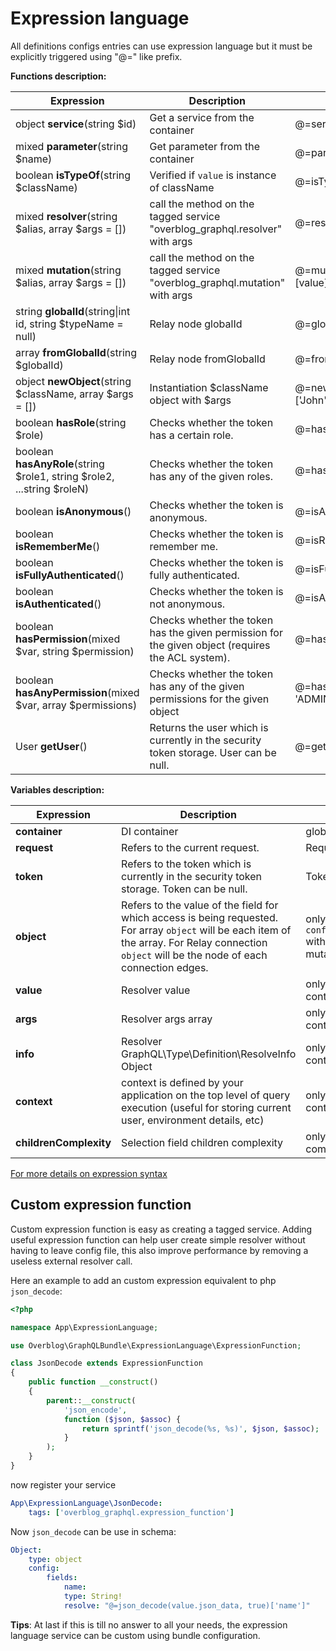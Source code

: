 Expression language
===================

All definitions configs entries can use expression language but it must be explicitly triggered using "@=" like prefix.

**Functions description:**

Expression | Description | Usage | Alias
---------- | ----------- | ----- | -----
object **service**(string $id) | Get a service from the container | @=service('my_service').customMethod() | serv
mixed **parameter**(string $name) | Get parameter from the container | @=parameter('kernel.debug') | param
boolean **isTypeOf**(string $className) | Verified if `value` is instance of className | @=isTypeOf('AppBundle\\User\\User') |
mixed **resolver**(string $alias, array $args = []) | call the method on the tagged service "overblog_graphql.resolver" with args | @=resolver('blog_by_id', [value['blogID']] | res
mixed **mutation**(string $alias, array $args = []) | call the method on the tagged service "overblog_graphql.mutation" with args | @=mutation('remove_post_from_community', [value]) | mut
string **globalId**(string\|int id, string $typeName = null) | Relay node globalId | @=globalId(15, 'User') |
array **fromGlobalId**(string $globalId) | Relay node fromGlobalId | @=fromGlobalId('QmxvZzox') |
object **newObject**(string $className, array $args = []) | Instantiation $className object with $args | @=newObject('AppBundle\\User\\User', ['John', 15]) |
boolean **hasRole**(string $role) | Checks whether the token has a certain role. | @=hasRole('ROLE_API') |
boolean **hasAnyRole**(string $role1, string $role2, ...string $roleN) | Checks whether the token has any of the given roles. | @=hasAnyRole('ROLE_API', 'ROLE_ADMIN') |
boolean **isAnonymous**() | Checks whether the token is anonymous. | @=isAnonymous() |
boolean **isRememberMe**() | Checks whether the token is remember me. | @=isRememberMe() |
boolean **isFullyAuthenticated**() | Checks whether the token is fully authenticated. | @=isFullyAuthenticated() |
boolean **isAuthenticated**() | Checks whether the token is not anonymous. | @=isAuthenticated() |
boolean **hasPermission**(mixed $var, string $permission) | Checks whether the token has the given permission for the given object (requires the ACL system). | @=hasPermission(object, 'OWNER') |
boolean **hasAnyPermission**(mixed $var, array $permissions) | Checks whether the token has any of the given permissions for the given object | @=hasAnyPermission(object, ['OWNER', 'ADMIN']) |
User **getUser**() | Returns the user which is currently in the security token storage. User can be null. | @=getUser() |


**Variables description:**

Expression | Description | Scope
---------- | ----------- | --------
**container** | DI container | global
**request** | Refers to the current request. | Request
**token** | Refers to the token which is currently in the security token storage. Token can be null. | Token
**object** | Refers to the value of the field for which access is being requested. For array `object` will be each item of the array. For Relay connection `object` will be the node of each connection edges. | only available for `config.fields.*.access` with query operation or mutation payload type.
**value** | Resolver value | only available in resolve context 
**args** | Resolver args array | only available in resolve context 
**info** | Resolver GraphQL\Type\Definition\ResolveInfo Object | only available in resolve context
**context** | context is defined by your application on the top level of query execution (useful for storing current user, environment details, etc) | only available in resolve context
**childrenComplexity** | Selection field children complexity | only available in complexity context

[For more details on expression syntax](http://symfony.com/doc/current/components/expression_language/syntax.html)

Custom expression function
--------------------------

Custom expression function is easy as creating a tagged service.
Adding useful expression function can help user create simple resolver without having to leave config file,
this also improve performance by removing a useless external resolver call.

Here an example to add an custom expression equivalent to php `json_decode`:

```php
<?php

namespace App\ExpressionLanguage;

use Overblog\GraphQLBundle\ExpressionLanguage\ExpressionFunction;

class JsonDecode extends ExpressionFunction
{
    public function __construct()
    {
        parent::__construct(
            'json_encode',
            function ($json, $assoc) {
                return sprintf('json_decode(%s, %s)', $json, $assoc);
            }
        );
    }
}
```

now register your service

```yaml
App\ExpressionLanguage\JsonDecode:
    tags: ['overblog_graphql.expression_function']
```

Now `json_decode` can be use in schema:

```yaml
Object:
    type: object
    config:
        fields:
            name:
            type: String!
            resolve: "@=json_decode(value.json_data, true)['name']"
```

**Tips**: At last if this is till no answer to all your needs, the expression language service can be custom
using bundle configuration.
